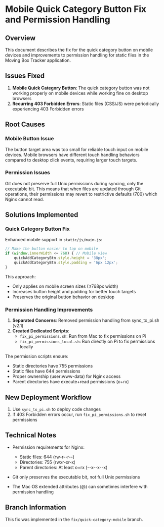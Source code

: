# Mobile Quick Category Button Fix and Permission Handling

## Overview
This document describes the fix for the quick category button on mobile devices and improvements to permission handling for static files in the Moving Box Tracker application.

## Issues Fixed
1. **Mobile Quick Category Button**: The quick category button was not working properly on mobile devices while working fine on desktop browsers
2. **Recurring 403 Forbidden Errors**: Static files (CSS/JS) were periodically experiencing 403 Forbidden errors

## Root Causes

### Mobile Button Issue
The button target area was too small for reliable touch input on mobile devices. Mobile browsers have different touch handling behaviors compared to desktop click events, requiring larger touch targets.

### Permission Issues
Git does not preserve full Unix permissions during syncing, only the executable bit. This means that when files are updated through Git operations, their permissions may revert to restrictive defaults (700) which Nginx cannot read.

## Solutions Implemented

### Quick Category Button Fix
Enhanced mobile support in `static/js/main.js`:
```javascript
// Make the button easier to tap on mobile
if (window.innerWidth <= 768) { // Mobile view
    quickAddCategoryBtn.style.height = '38px';
    quickAddCategoryBtn.style.padding = '6px 12px';
}
```

This approach:
- Only applies on mobile screen sizes (≤768px width)
- Increases button height and padding for better touch targets
- Preserves the original button behavior on desktop

### Permission Handling Improvements
1. **Separated Concerns**: Removed permission handling from sync_to_pi.sh (v2.1)
2. **Created Dedicated Scripts**:
   - `fix_pi_permissions.sh`: Run from Mac to fix permissions on Pi
   - `fix_pi_permissions_local.sh`: Run directly on Pi to fix permissions locally

The permission scripts ensure:
- Static directories have 755 permissions
- Static files have 644 permissions
- Proper ownership (user:www-data) for Nginx access
- Parent directories have execute+read permissions (o+rx)

## New Deployment Workflow
1. Use `sync_to_pi.sh` to deploy code changes
2. If 403 Forbidden errors occur, run `fix_pi_permissions.sh` to reset permissions

## Technical Notes
- Permission requirements for Nginx:
  - Static files: 644 (rw-r--r--)
  - Directories: 755 (rwxr-xr-x)
  - Parent directories: At least o+rx (--x--x--x)
  
- Git only preserves the executable bit, not full Unix permissions
- The Mac OS extended attributes (@) can sometimes interfere with permission handling

## Branch Information
This fix was implemented in the `fix/quick-category-mobile` branch.
